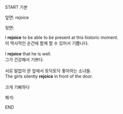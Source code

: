 START
기본

앞면:
rejoice


뒷면:
<div><div>I <strong>rejoice</strong> to be able to be present at this historic moment. </div><div><div>이 역사적인 순간에 함께 할 수 있어서 기쁩니다.<br></div></div></div><div><br></div><div><div>I <strong>rejoice</strong> that he is well. </div><div><div>그가 건강해서 기쁘다.</div></div></div><div><br></div><div><div><div>서로 말없이 문 앞에서 토닥토닥 좋아하는 소녀들.</div></div><div><div>The girls silently <strong>rejoice</strong> in front of the door.</div></div></div><div><br></div><div>크게 기뻐하다</div>


해석:

END